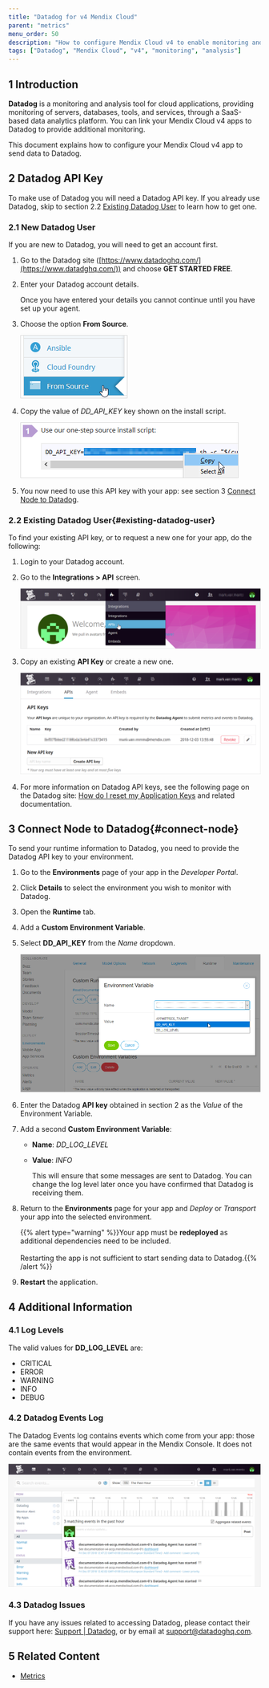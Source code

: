 ```yaml
---
title: "Datadog for v4 Mendix Cloud"
parent: "metrics"
menu_order: 50
description: "How to configure Mendix Cloud v4 to enable monitoring and analysis with Datadog."
tags: ["Datadog", "Mendix Cloud", "v4", "monitoring", "analysis"]
---
```


## 1 Introduction

**Datadog** is a monitoring and analysis tool for cloud applications, providing monitoring of servers, databases, tools, and services, through a SaaS-based data analytics platform. You can link your Mendix Cloud v4 apps to Datadog to provide additional monitoring.

This document explains how to configure your Mendix Cloud v4 app to send data to Datadog.

## 2 Datadog API Key

To make use of Datadog you will need a Datadog API key. If you already use Datadog, skip to section 2.2 [Existing Datadog User](#existing-datadog-user) to learn how to get one.

### 2.1 New Datadog User

If you are new to Datadog, you will need to get an account first.

1. Go to the Datadog site ([https://www.datadoghq.com/](https://www.datadghq.com/)) and choose **GET STARTED FREE**.

2. Enter your Datadog account details.

    Once you have entered your details you cannot continue until you have set up your agent.

3. Choose the option **From Source**.

    ![The From Source option on the Agent setup screen](attachments/datadog-metrics/from-source.png)

4. Copy the value of *DD_API_KEY* key shown on the install script.

    ![Source install script shows DD_API_KEY=your API key](attachments/datadog-metrics/dd-api-key.png)

5. You now need to use this API key with your app: see section 3 [Connect Node to Datadog](#connect-node).

### 2.2 Existing Datadog User{#existing-datadog-user}

To find your existing API key, or to request a new one for your app, do the following:

1. Login to your Datadog account.

2. Go to the **Integrations > API** screen.

    ![Datadog site: navigation to Integration, API](attachments/datadog-metrics/datadog-integrations-api.png)

3. Copy an existing **API Key** or create a new one.

    ![Datadog site: API Keys page](attachments/datadog-metrics/datadog-api=keys.png)

4. For more information on Datadog API keys, see the following page on the Datadog site: [How do I reset my Application Keys](https://docs.datadoghq.com/account_management/faq/how-do-i-reset-my-application-keys/) and related documentation.

## 3 Connect Node to Datadog{#connect-node}

To send your runtime information to Datadog, you need to provide the Datadog API key to your environment.

1. Go to the **Environments** page of your app in the *Developer Portal*.

2. Click **Details** to select the environment you wish to monitor with Datadog. 

3. Open the **Runtime** tab.

4. Add a **Custom Environment Variable**.

5. Select **DD_API_KEY** from the *Name* dropdown.

    ![Dropdown containing custom environment variable names](attachments/datadog-metrics/environment-variable-dd-api-key.png)

6. Enter the Datadog **API key** obtained in section 2 as the *Value* of the Environment Variable.

7. Add a second **Custom Environment Variable**:

    * **Name**: *DD_LOG_LEVEL*
    * **Value**: *INFO*

        This will ensure that some messages are sent to Datadog. You can change the log level later once you have confirmed that Datadog is receiving them.

7. Return to the **Environments** page for your app and *Deploy* or *Transport* your app into the selected environment.

    {{% alert type="warning" %}}Your app must be **redeployed** as additional dependencies need to be included.<br/><br/>Restarting the app is not sufficient to start sending data to Datadog.{{% /alert %}}

8. **Restart** the application.

## 4 Additional Information

### 4.1 Log Levels

The valid values for **DD_LOG_LEVEL** are:

* CRITICAL
* ERROR
* WARNING
* INFO
* DEBUG

### 4.2 Datadog Events Log

The Datadog Events log contains events which come from your app: those are the same events that would appear in the Mendix Console. It does not contain events from the environment.

![Example events log](attachments/datadog-metrics/datadog-event-log.png)

### 4.3 Datadog Issues

If you have any issues related to accessing Datadog, please contact their support here: [Support | Datadog](https://www.datadoghq.com/support/), or by email at [support@datadoghq.com](mailto:support@datadoghq.com).

## 5 Related Content

* [Metrics](metrics)
